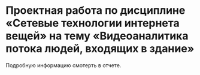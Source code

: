# Проектная работа по дисциплине «Сетевые технологии интернета вещей» на тему «Видеоаналитика потока людей, входящих в здание»
Подробную информацию смотерть в отчете.
